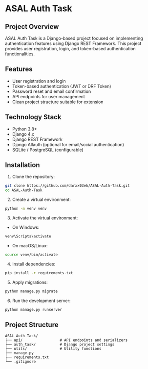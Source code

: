 # ASAL Auth Task

## Project Overview

ASAL Auth Task is a Django-based project focused on implementing authentication features using Django REST Framework. This project provides user registration, login, and token-based authentication functionalities.

## Features

* User registration and login
* Token-based authentication (JWT or DRF Token)
* Password reset and email confirmation
* API endpoints for user management
* Clean project structure suitable for extension

## Technology Stack

* Python 3.8+
* Django 4.x
* Django REST Framework
* Django Allauth (optional for email/social authentication)
* SQLite / PostgreSQL (configurable)

## Installation

1. Clone the repository:

```bash
git clone https://github.com/darxx03eh/ASAL-Auth-Task.git
cd ASAL-Auth-Task
```

2. Create a virtual environment:

```bash
python -m venv venv
```

3. Activate the virtual environment:

* On Windows:

```bash
venv\Scripts\activate
```

* On macOS/Linux:

```bash
source venv/bin/activate
```

4. Install dependencies:

```bash
pip install -r requirements.txt
```

5. Apply migrations:

```bash
python manage.py migrate
```

6. Run the development server:

```bash
python manage.py runserver
```

## Project Structure

```
ASAL-Auth-Task/
├── api/                 # API endpoints and serializers
├── auth_task/           # Django project settings
├── utils/               # Utility functions
├── manage.py
├── requirements.txt
└── .gitignore
```

##
